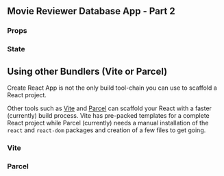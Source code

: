 ## Movie Reviewer Database App - Part 2


### Props



### State





## Using other Bundlers (Vite or Parcel)

Create React App is not the only build tool-chain you can use to scaffold a React project.

Other tools such as <a href="https://vitejs.dev/">Vite</a> and <a href="https://parceljs.org/">Parcel</a> can scaffold your React with a faster (currently) build process. Vite has pre-packed templates for a complete React project while Parcel (currently)
needs a manual installation of the ```react``` and ```react-dom``` packages and creation of a few files to get going.

### Vite



### Parcel

